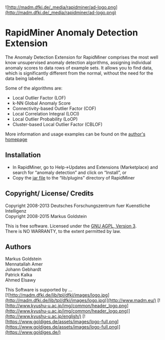 ![http://madm.dfki.de/_media/rapidminer/ad-logo.png](http://madm.dfki.de/_media/rapidminer/ad-logo.png)

RapidMiner Anomaly Detection Extension 
======================================

The Anomaly Detection Extension for RapidMiner comprises the most well know unsupervised anomaly detection algorithms, assigning individual anomaly scores to data rows of example sets. It allows you to find data, which is significantly different from the normal, without the need for the data being labeled.

Some of the algorithms are:

  * Local Outlier Factor (LOF)
  * k-NN Global Anomaly Score
  * Connectivity-based Outlier Factor (COF)
  * Local Correlation Integral (LOCI)
  * Local Outlier Probability (LoOP)
  * Cluster-based Local Outlier Factor (CBLOF)

More information and usage examples can be found on the <a target="_blank" href="https://www.goldiges.de/rapidminer-anomalydetection">author's homepage</a>

Installation
------------

* In RapidMiner, go to Help->Updates and Extensions (Marketplace) and search for “anomaly detection” and click on “Install”, or
* Copy the <a target="_blank" href="https://github.com/Markus-Go/rapidminer-anomalydetection/releases/latest">jar file</a> to the “lib/plugins” directory of RapidMiner

Copyright/ License/ Credits
---------------------------

Copyright 2008-2013 Deutsches Forschungszentrum fuer Kuenstliche Intelligenz  
Copyright 2008-2015 Markus Goldstein

This is free software. Licensed under the [GNU AGPL, Version 3](licenses/LICENSE).  
There is NO WARRANTY, to the extent permitted by law.

Authors
-------

Markus Goldstein  
Mennatallah Amer  
Johann Gebhardt  
Patrick Kalka  
Ahmed Elsawy  

This Software is supported by ...  
[![http://madm.dfki.de/lib/tpl/dfki/images/logo.jpg](http://madm.dfki.de/lib/tpl/dfki/images/logo.jpg)](http://www.madm.eu/) 
[![http://www.kyushu-u.ac.jp/img/common/header_logo.png](http://www.kyushu-u.ac.jp/img/common/header_logo.png)](http://www.kyushu-u.ac.jp/english/)
[![https://www.goldiges.de/assets/images/logo-full.png](https://www.goldiges.de/assets/images/logo-full.png)](https://www.goldiges.de/)

